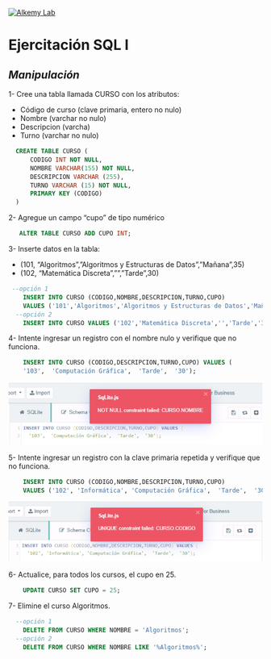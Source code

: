 [![Alkemy Lab](https://academy.alkemy.org/images/alkemy-logo.svg)](https://academy.alkemy.org/)

# Ejercitación SQL I
## _Manipulación_

1-  Cree una tabla llamada CURSO con los atributos: 
  - Código de curso (clave primaria, entero no nulo) 
  - Nombre (varchar no nulo) 
  - Descripcion (varcha) 
  - Turno (varchar no nulo) 
  ```sql
    CREATE TABLE CURSO (
        CODIGO INT NOT NULL,
        NOMBRE VARCHAR(155) NOT NULL,
        DESCRIPCION VARCHAR (255),
        TURNO VARCHAR (15) NOT NULL,
        PRIMARY KEY (CODIGO)
    )
  ```
2- Agregue un campo “cupo” de tipo numérico
 ```sql 
    ALTER TABLE CURSO ADD CUPO INT;
 ```
3- Inserte datos en la tabla:
  - (101, “Algoritmos”,”Algoritmos y Estructuras de Datos”,”Mañana”,35)
  - (102, “Matemática Discreta”,””,”Tarde”,30)
```sql
 --opción 1
    INSERT INTO CURSO (CODIGO,NOMBRE,DESCRIPCION,TURNO,CUPO) 
    VALUES ('101','Algoritmos','Algoritmos y Estructuras de Datos','Mañana','35'); 
  --opción 2
    INSERT INTO CURSO VALUES ('102','Matemática Discreta','','Tarde','35');
```
4- Intente ingresar un registro con el nombre nulo y verifique que no funciona.
```sql
    INSERT INTO CURSO (CODIGO,DESCRIPCION,TURNO,CUPO) VALUES (
    '103',  'Computación Gráfica',  'Tarde',  '30'); 
```
![Error Nombre Null](https://raw.githubusercontent.com/devrebeleza/alkemy-sql/main/images/error_insert_sql.PNG)

5- Intente ingresar un registro con la clave primaria repetida y verifique que no funciona.
```sql
    INSERT INTO CURSO (CODIGO,NOMBRE,DESCRIPCION,TURNO,CUPO) 
    VALUES ('102', 'Informática', 'Computación Gráfica',  'Tarde',  '30'); 
```  
![Error Código repetido](https://raw.githubusercontent.com/devrebeleza/alkemy-sql/main/images/error_insert_cod_repetido_sql.PNG)

6- Actualice, para todos los cursos, el cupo en 25.
```SQL
    UPDATE CURSO SET CUPO = 25;
```

7- Elimine el curso Algoritmos.
```SQL
  --opción 1
    DELETE FROM CURSO WHERE NOMBRE = 'Algoritmos';
  --opción 2
    DELETE FROM CURSO WHERE NOMBRE LIKE '%Algoritmos%';
```

